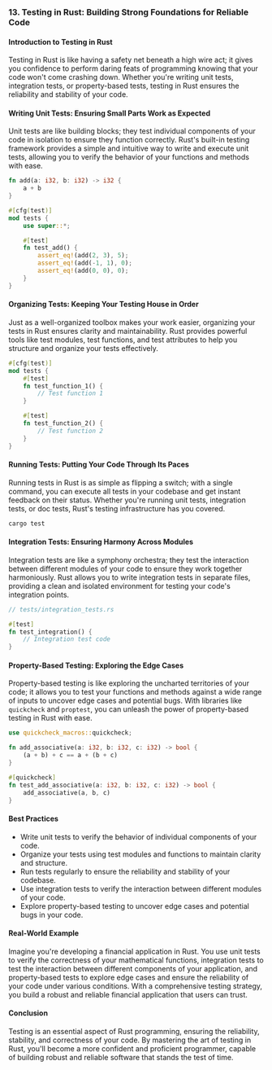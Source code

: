 ### 13. Testing in Rust: Building Strong Foundations for Reliable Code

#### Introduction to Testing in Rust

Testing in Rust is like having a safety net beneath a high wire act; it gives you confidence to perform daring feats of programming knowing that your code won't come crashing down. Whether you're writing unit tests, integration tests, or property-based tests, testing in Rust ensures the reliability and stability of your code.

#### Writing Unit Tests: Ensuring Small Parts Work as Expected

Unit tests are like building blocks; they test individual components of your code in isolation to ensure they function correctly. Rust's built-in testing framework provides a simple and intuitive way to write and execute unit tests, allowing you to verify the behavior of your functions and methods with ease.

```rust
fn add(a: i32, b: i32) -> i32 {
    a + b
}

#[cfg(test)]
mod tests {
    use super::*;

    #[test]
    fn test_add() {
        assert_eq!(add(2, 3), 5);
        assert_eq!(add(-1, 1), 0);
        assert_eq!(add(0, 0), 0);
    }
}
```

#### Organizing Tests: Keeping Your Testing House in Order

Just as a well-organized toolbox makes your work easier, organizing your tests in Rust ensures clarity and maintainability. Rust provides powerful tools like test modules, test functions, and test attributes to help you structure and organize your tests effectively.

```rust
#[cfg(test)]
mod tests {
    #[test]
    fn test_function_1() {
        // Test function 1
    }

    #[test]
    fn test_function_2() {
        // Test function 2
    }
}
```

#### Running Tests: Putting Your Code Through Its Paces

Running tests in Rust is as simple as flipping a switch; with a single command, you can execute all tests in your codebase and get instant feedback on their status. Whether you're running unit tests, integration tests, or doc tests, Rust's testing infrastructure has you covered.

```bash
cargo test
```

#### Integration Tests: Ensuring Harmony Across Modules

Integration tests are like a symphony orchestra; they test the interaction between different modules of your code to ensure they work together harmoniously. Rust allows you to write integration tests in separate files, providing a clean and isolated environment for testing your code's integration points.

```rust
// tests/integration_tests.rs

#[test]
fn test_integration() {
    // Integration test code
}
```

#### Property-Based Testing: Exploring the Edge Cases

Property-based testing is like exploring the uncharted territories of your code; it allows you to test your functions and methods against a wide range of inputs to uncover edge cases and potential bugs. With libraries like `quickcheck` and `proptest`, you can unleash the power of property-based testing in Rust with ease.

```rust
use quickcheck_macros::quickcheck;

fn add_associative(a: i32, b: i32, c: i32) -> bool {
    (a + b) + c == a + (b + c)
}

#[quickcheck]
fn test_add_associative(a: i32, b: i32, c: i32) -> bool {
    add_associative(a, b, c)
}
```

#### Best Practices

- Write unit tests to verify the behavior of individual components of your code.
- Organize your tests using test modules and functions to maintain clarity and structure.
- Run tests regularly to ensure the reliability and stability of your codebase.
- Use integration tests to verify the interaction between different modules of your code.
- Explore property-based testing to uncover edge cases and potential bugs in your code.

#### Real-World Example

Imagine you're developing a financial application in Rust. You use unit tests to verify the correctness of your mathematical functions, integration tests to test the interaction between different components of your application, and property-based tests to explore edge cases and ensure the reliability of your code under various conditions. With a comprehensive testing strategy, you build a robust and reliable financial application that users can trust.

#### Conclusion

Testing is an essential aspect of Rust programming, ensuring the reliability, stability, and correctness of your code. By mastering the art of testing in Rust, you'll become a more confident and proficient programmer, capable of building robust and reliable software that stands the test of time.
